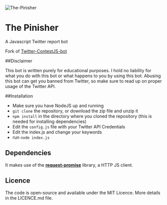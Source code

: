 ![The-Pinisher](https://framapic.org/u0HRqWK96Dup/F9BgiLaApcqS.jpg "Optional title")

# The Pinisher

A Javascript Twitter report bot

Fork of [Twitter-ContestJS-bot](https://github.com/henhouse/Twitter-ContestJS-bot)

##Disclaimer

This bot is written purely for educational purposes. I hold no liability for what you do with this bot or what happens to you by using this bot. Abusing this bot can get you banned from Twitter, so make sure to read up on proper usage of the Twitter API.

##Installation
 * Make sure you have NodeJS up and running
 * `git clone` the repository, or download the zip file and unzip it
 * `npm install` in the directory where you cloned the repository (this is needed for installing dependencies)
 * Edit the `config.js` file with your Twitter API Credentials
 * Edit the index.js and change your keywords
 * run `node index.js`

## Dependencies
It makes use of the <a href="https://github.com/request/request-promise"><b>request-promise</b></a> library, a HTTP JS client.


## Licence
The code is open-source and available under the MIT Licence. More details in the LICENCE.md file.
